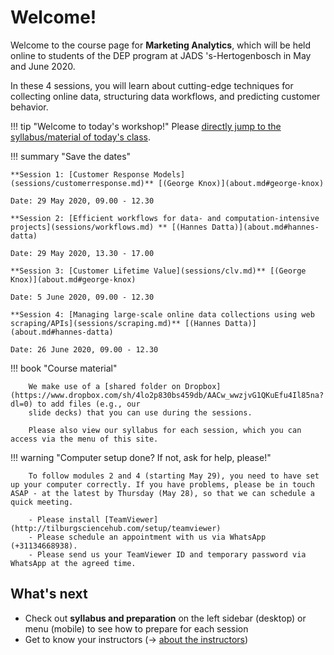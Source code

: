 # Welcome!

Welcome to the course page for **Marketing Analytics**, which will be held online to students of the DEP program at JADS 's-Hertogenbosch in May and June 2020.

In these 4 sessions, you will learn about cutting-edge techniques for collecting online data, structuring data workflows, and predicting customer behavior.


!!! tip "Welcome to today's workshop!"
		Please [directly jump to the syllabus/material of today's class](sessions/scraping.md).
		
!!! summary "Save the dates"

	**Session 1: [Customer Response Models](sessions/customerresponse.md)** [(George Knox)](about.md#george-knox)

    Date: 29 May 2020, 09.00 - 12.30

    **Session 2: [Efficient workflows for data- and computation-intensive projects](sessions/workflows.md) ** [(Hannes Datta)](about.md#hannes-datta)

    Date: 29 May 2020, 13.30 - 17.00

    **Session 3: [Customer Lifetime Value](sessions/clv.md)** [(George Knox)](about.md#george-knox)

    Date: 5 June 2020, 09.00 - 12.30

    **Session 4: [Managing large-scale online data collections using web scraping/APIs](sessions/scraping.md)** [(Hannes Datta)](about.md#hannes-datta)

	Date: 26 June 2020, 09.00 - 12.30

!!! book "Course material"

		We make use of a [shared folder on Dropbox](https://www.dropbox.com/sh/4lo2p830bs459db/AACw_wwzjvG1QKuEfu4Il85na?dl=0) to add files (e.g., our
		slide decks) that you can use during the sessions.

		Please also view our syllabus for each session, which you can access via the menu of this site.

!!! warning "Computer setup done? If not, ask for help, please!"

		To follow modules 2 and 4 (starting May 29), you need to have set up your computer correctly. If you have problems, please be in touch ASAP - at the latest by Thursday (May 28), so that we can schedule a quick meeting.

		- Please install [TeamViewer](http://tilburgsciencehub.com/setup/teamviewer)
		- Please schedule an appointment with us via WhatsApp (+31134668938).
		- Please send us your TeamViewer ID and temporary password via WhatsApp at the agreed time.


## What's next

- Check out **syllabus and preparation** on the left sidebar (desktop) or menu (mobile) to see how to prepare for each session
- Get to know your instructors (&rarr; [about the instructors](about.md))
